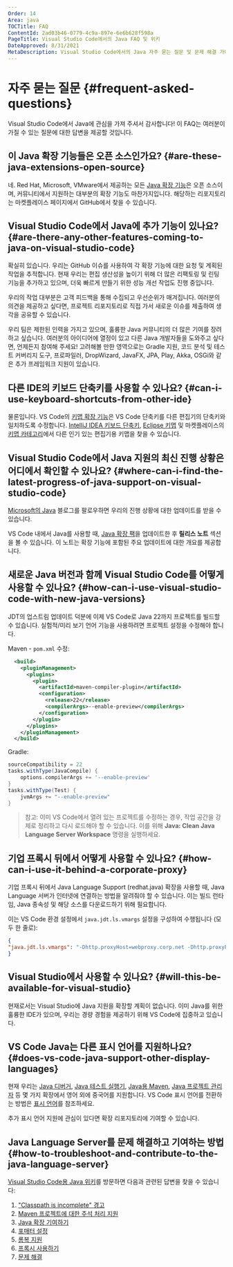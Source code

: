 ```yaml
---
Order: 14
Area: java
TOCTitle: FAQ
ContentId: 2ad03b46-0779-4c9a-897e-6e6b628f598a
PageTitle: Visual Studio Code에서의 Java FAQ 및 위키
DateApproved: 8/31/2021
MetaDescription: Visual Studio Code에서의 Java 자주 묻는 질문 및 문제 해결 가이드
---
```

# 자주 묻는 질문 {#frequent-asked-questions}

Visual Studio Code에서 Java에 관심을 가져 주셔서 감사합니다! 이 FAQ는 여러분이 가질 수 있는 질문에 대한 답변을 제공할 것입니다.

## 이 Java 확장 기능들은 오픈 소스인가요? {#are-these-java-extensions-open-source}

네. Red Hat, Microsoft, VMware에서 제공하는 모든 [Java 확장 기능](/docs/java/extensions.md)은 오픈 소스이며, 커뮤니티에서 지원하는 대부분의 확장 기능도 마찬가지입니다. 해당하는 리포지토리는 마켓플레이스 페이지에서 GitHub에서 찾을 수 있습니다.

## Visual Studio Code에서 Java에 추가 기능이 있나요? {#are-there-any-other-features-coming-to-java-on-visual-studio-code}

확실히 있습니다. 우리는 GitHub 이슈를 사용하여 각 확장 기능에 대한 요청 및 계획된 작업을 추적합니다. 현재 우리는 편집 생산성을 높이기 위해 더 많은 리팩토링 및 린팅 기능을 추가하고 있으며, 더욱 빠르게 만들기 위한 성능 개선 작업도 진행 중입니다.

우리의 작업 대부분은 고객 피드백을 통해 수집되고 우선순위가 매겨집니다. 여러분의 의견을 제공하고 싶다면, 프로젝트 리포지토리로 직접 가서 새로운 이슈를 제출하여 생각을 공유할 수 있습니다.

우리 팀은 제한된 인력을 가지고 있으며, 훌륭한 Java 커뮤니티의 더 많은 기여를 장려하고 싶습니다. 여러분의 아이디어에 열정이 있고 다른 Java 개발자들을 도와주고 싶다면, 언제든지 참여해 주세요! 고려해볼 만한 영역으로는 Gradle 지원, 코드 분석 및 테스트 커버리지 도구, 프로파일러, DropWizard, JavaFX, JPA, Play, Akka, OSGi와 같은 추가 프레임워크 지원이 있습니다.

## 다른 IDE의 키보드 단축키를 사용할 수 있나요? {#can-i-use-keyboard-shortcuts-from-other-ide}

물론입니다. VS Code의 [키맵 확장 기능](/docs/editor/keybindings.md#keymap-extensions)은 VS Code 단축키를 다른 편집기의 단축키와 일치하도록 수정합니다. [IntelliJ IDEA 키보드 단축키](https://marketplace.visualstudio.com/items?itemName=k--kato.intellij-idea-keybindings), [Eclipse 키맵](https://marketplace.visualstudio.com/items?itemName=alphabotsec.vscode-eclipse-keybindings) 및 마켓플레이스의 [키맵 카테고리](https://marketplace.visualstudio.com/search?target=VSCode&category=Keymaps&sortBy=Installs)에서 다른 인기 있는 편집기용 키맵을 찾을 수 있습니다.

## Visual Studio Code에서 Java 지원의 최신 진행 상황은 어디에서 확인할 수 있나요? {#where-can-i-find-the-latest-progress-of-java-support-on-visual-studio-code}

[Microsoft의 Java](https://devblogs.microsoft.com/java/) 블로그를 팔로우하면 우리의 진행 상황에 대한 업데이트를 받을 수 있습니다.

VS Code 내에서 Java를 사용할 때, [Java 확장 팩](https://marketplace.visualstudio.com/items?itemName=vscjava.vscode-java-pack)을 업데이트한 후 **릴리스 노트** 섹션을 볼 수 있습니다. 이 노트는 확장 기능에 포함된 주요 업데이트에 대한 개요를 제공합니다.

## 새로운 Java 버전과 함께 Visual Studio Code를 어떻게 사용할 수 있나요? {#how-can-i-use-visual-studio-code-with-new-java-versions}

JDT의 업스트림 업데이트 덕분에 이제 VS Code로 Java 22까지 프로젝트를 빌드할 수 있습니다. 실험적/미리 보기 언어 기능을 사용하려면 프로젝트 설정을 수정해야 합니다.

Maven - `pom.xml` 수정:

```xml
  <build>
    <pluginManagement>
      <plugins>
        <plugin>
          <artifactId>maven-compiler-plugin</artifactId>
          <configuration>
            <release>22</release>
            <compilerArgs>--enable-preview</compilerArgs>
          </configuration>
        </plugin>
      </plugins>
    </pluginManagement>
  </build>
```

Gradle:

```groovy
sourceCompatibility = 22
tasks.withType(JavaCompile) {
    options.compilerArgs += '--enable-preview'
}
tasks.withType(Test) {
    jvmArgs += "--enable-preview"
}
```

> 참고: 이미 VS Code에서 열려 있는 프로젝트를 수정하는 경우, 작업 공간을 강제로 정리하고 다시 로드해야 할 수 있습니다. 이를 위해 **Java: Clean Java Language Server Workspace** 명령을 실행하세요.

## 기업 프록시 뒤에서 어떻게 사용할 수 있나요? {#how-can-i-use-it-behind-a-corporate-proxy}

기업 프록시 뒤에서 Java Language Support (redhat.java) 확장을 사용할 때, Java Language 서버가 인터넷에 연결하는 방법을 알려줘야 할 수 있습니다. 이는 빌드 런타임, Java 종속성 및 해당 소스를 다운로드하기 위해 필요합니다.

이는 VS Code 환경 설정에서 `java.jdt.ls.vmargs` 설정을 구성하여 수행됩니다 (모두 한 줄로):

```json
{
"java.jdt.ls.vmargs": "-Dhttp.proxyHost=webproxy.corp.net -Dhttp.proxyPort=proxyport -Dhttp.proxyUser=user -Dhttp.proxyPassword=password -Dhttps.proxyHost=webproxy.corp.net -Dhttps.proxyPort=proxyport -Dhttps.proxyUser=user -Dhttps.proxyPassword=password"
}
```

## Visual Studio에서 사용할 수 있나요? {#will-this-be-available-for-visual-studio}

현재로서는 Visual Studio에 Java 지원을 확장할 계획이 없습니다. 이미 Java를 위한 훌륭한 IDE가 있으며, 우리는 경량 경험을 제공하기 위해 VS Code에 집중하고 있습니다.

## VS Code Java는 다른 표시 언어를 지원하나요? {#does-vs-code-java-support-other-display-languages}

현재 우리는 [Java 디버거](https://marketplace.visualstudio.com/items?itemName=vscjava.vscode-java-debug), [Java 테스트 실행기](https://marketplace.visualstudio.com/items?itemName=vscjava.vscode-java-test), [Java용 Maven](https://marketplace.visualstudio.com/items?itemName=vscjava.vscode-maven), [Java 프로젝트 관리자](https://marketplace.visualstudio.com/items?itemName=vscjava.vscode-java-dependency) 등 몇 가지 확장에서 영어 외에 중국어를 지원합니다. VS Code 표시 언어를 전환하는 방법은 [표시 언어](/docs/editor/locales.md)를 참조하세요.

추가 표시 언어 지원에 관심이 있다면 확장 리포지토리에 기여할 수 있습니다.

## Java Language Server를 문제 해결하고 기여하는 방법 {#how-to-troubleshoot-and-contribute-to-the-java-language-server}

[Visual Studio Code용 Java 위키](https://github.com/redhat-developer/vscode-java/wiki)를 방문하면 다음과 관련된 답변을 찾을 수 있습니다:

1. ["Classpath is incomplete" 경고](https://github.com/redhat-developer/vscode-java/wiki/%22Classpath-is-incomplete%22-warning)
2. [Maven 프로젝트에 대한 주석 처리 지원](https://github.com/redhat-developer/vscode-java/wiki/Annotation-Processing-support-for-Maven-projects)
3. [Java 확장 기여하기](https://github.com/redhat-developer/vscode-java/wiki/Contribute-a-Java-Extension)
4. [포매터 설정](https://github.com/redhat-developer/vscode-java/wiki/Formatter-settings)
5. [롬복 지원](https://github.com/redhat-developer/vscode-java/wiki/Lombok-support)
6. [프록시 사용하기](https://github.com/redhat-developer/vscode-java/wiki/Using-a-Proxy)
7. [문제 해결](https://github.com/redhat-developer/vscode-java/wiki/Troubleshooting)